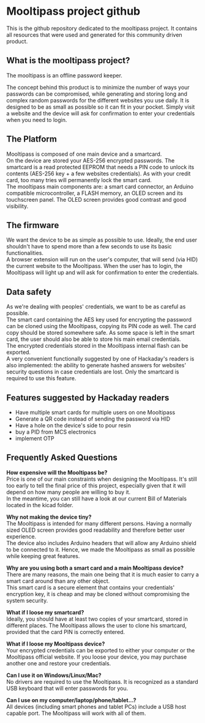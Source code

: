 Mooltipass project github
=========================

This is the github repository dedicated to the mooltipass project. It contains all resources that were used and generated for this community driven product.


What is the mooltipass project?
-------------------------------
The mooltipass is an offline password keeper.

The concept behind this product is to minimize the number of ways your passwords can be compromised, while generating and storing long and complex random passwords for the different websites you use daily. It is designed to be as small as possible so it can fit in your pocket. Simply visit a website and the device will ask for confirmation to enter your credentials when you need to login.

The Platform
------------
Mooltipass is composed of one main device and a smartcard.  
On the device are stored your AES-256 encrypted passwords. The smartcard is a read protected EEPROM that needs a PIN code to unlock its contents (AES-256 key + a few websites credentials). As with your credit card, too many tries will permanently lock the smart card.  
The mooltipass main components are: a smart card connector, an Arduino compatible microcontroller, a FLASH memory, an OLED screen and its touchscreen panel. The OLED screen provides good contrast and good visibility.

The firmware
------------
We want the device to be as simple as possible to use. Ideally, the end user shouldn't have to spend more than a few seconds to use its basic functionalities.  
A browser extension will run on the user's computer, that will send (via HID) the current website to the Mooltipass. When the user has to login, the Mooltipass will light up and will ask for confirmation to enter the credentials.

Data safety
-----------
As we're dealing with peoples' credentials, we want to be as careful as possible.  
The smart card containing the AES key used for encrypting the password can be cloned using the Mooltipass, copying its PIN code as well. The card copy should be stored somewhere safe. As some space is left in the smart card, the user should also be able to store his main email credentials.  
The encrypted credentials stored in the Mooltipass internal flash can be exported.  
A very convenient functionally suggested by one of Hackaday's readers is also implemented: the ability to generate hashed answers for websites' security questions in case credentials are lost. Only the smartcard is required to use this feature. 

Features suggested by Hackaday readers
--------------------------------------
- Have multiple smart cards for multiple users on one Mooltipass  
- Generate a QR code instead of sending the password via HID  
- Have a hole on the device's side to pour resin  
- buy a PID from MCS electronics  
- implement OTP  

Frequently Asked Questions
--------------------------
**How expensive will the Mooltipass be?**  
Price is one of our main constraints when designing the Mooltipass. It's still too early to tell the final price of this project, especially given that it will depend on how many people are willing to buy it.  
In the meantime, you can still have a look at our current Bill of Materials located in the kicad folder.  
  
**Why not making the device tiny?**  
The Mooltipass is intended for many different persons. Having a normally sized OLED screen provides good readability and therefore better user experience.   
The device also includes Arduino headers that will allow any Arduino shield to be connected to it. Hence, we made the Mooltipass as small as possible while keeping great features.  
  
**Why are you using both a smart card and a main Mooltipass device?**  
There are many reasons, the main one being that it is much easier to carry a smart card around than any other object.   
This smart card is a secure element that contains your credentials' encryption key, it is cheap and may be cloned without compromising the system security.  
  
**What if I loose my smartcard?**  
Ideally, you should have at least two copies of your smartcard, stored in different places. The Mooltipass allows the user to clone his smartcard, provided that the card PIN is correctly entered.  
  
**What if I loose my Mooltipass device?**  
Your encrypted credentials can be exported to either your computer or the Mooltipass official website. If you loose your device, you may purchase another one and restore your credentials.  
  
**Can I use it on Windows/Linux/Mac?**  
No drivers are required to use the Mooltipass. It is recognized as a standard USB keyboard that will enter passwords for you.  
  
**Can I use on my computer/laptop/phone/tablet...?**  
All devices (including smart phones and tablet PCs) include a USB host capable port. The Mooltipass will work with all of them.  



